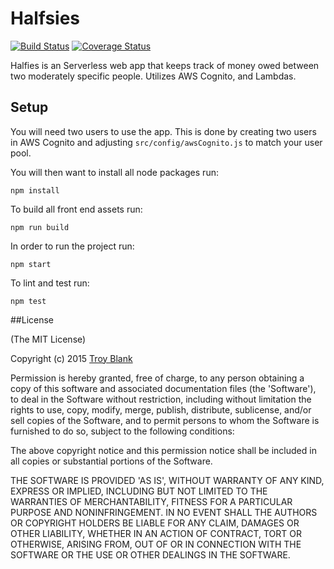 # Halfsies

[![Build Status](https://travis-ci.org/troyblank/halfsies.svg?branch=master)](https://travis-ci.org/troyblank/halfsies)
[![Coverage Status](https://coveralls.io/repos/github/troyblank/halfsies/badge.svg?branch=master)](https://coveralls.io/github/troyblank/halfsies?branch=master)

Halfies is an Serverless web app that keeps track of money owed between two moderately specific people. Utilizes AWS Cognito, and Lambdas.

## Setup
You will need two users to use the app. This is done by creating two users in AWS Cognito and adjusting `src/config/awsCognito.js` to match your user pool.

You will then want to install all node packages run:

    npm install
  
To build all front end assets run:

    npm run build
  
In order to run the project run:

    npm start

To lint and test run:

    npm test
    
##License

(The MIT License)

Copyright (c) 2015 [Troy Blank](mailto:troy@troyblank.com, "Troy Blank")

Permission is hereby granted, free of charge, to any person obtaining a copy of this software and associated documentation files (the 'Software'), to deal in the Software without restriction, including without limitation the rights to use, copy, modify, merge, publish, distribute, sublicense, and/or sell copies of the Software, and to permit persons to whom the Software is furnished to do so, subject to the following conditions:

The above copyright notice and this permission notice shall be included in all copies or substantial portions of the Software.

THE SOFTWARE IS PROVIDED 'AS IS', WITHOUT WARRANTY OF ANY KIND, EXPRESS OR IMPLIED, INCLUDING BUT NOT LIMITED TO THE WARRANTIES OF MERCHANTABILITY, FITNESS FOR A PARTICULAR PURPOSE AND NONINFRINGEMENT. IN NO EVENT SHALL THE AUTHORS OR COPYRIGHT HOLDERS BE LIABLE FOR ANY CLAIM, DAMAGES OR OTHER LIABILITY, WHETHER IN AN ACTION OF CONTRACT, TORT OR OTHERWISE, ARISING FROM, OUT OF OR IN CONNECTION WITH THE SOFTWARE OR THE USE OR OTHER DEALINGS IN THE SOFTWARE.